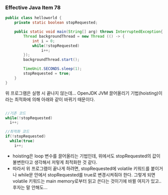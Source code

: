 ### Effective Java Item 78

```java
public class helloworld {
    private static boolean stopRequested;

    public static void main(String[] arg) throws InterruptedException{
        Thread backgroundThread = new Thread (() -> {
            int i = 0;
            while(!stopRequested)
                i++;
        });
        backgroundThread.start();

        TimeUnit.SECONDS.sleep(1);
        stopRequested = true;
    }
}
```
위 프로그램은 실행 시 끝나지 않는데... OpenJDK JVM 끌어올리기 기법(hoisting)이라는 최적화에 의해 아래와 같이 바뀌기 때문이다. 

```java

//기존 코드
while(!stopRequested)
  i++;

//최적화 코드
if(!stopRequested)
  while(true)
    i++;
```

- hoisting은 loop 변수를 끌어올리는 기법인데, 위에서도 stopRequested의 값이 불변한다고 생각해서 저렇게 최적화한 것 같다.
- 따라서 위 프로그램이 끝나게 하려면, stopRequested에 volatile 키워드를 붙이거나 while문 안에서 stopRequested를 true로 변경시켜줘야 한다.
그렇게 되면 volatile 키워드는 main memory로부터 읽고 쓴다는 것이기에 바뀔 여지가 있고.. 후자는 말 안해도...
